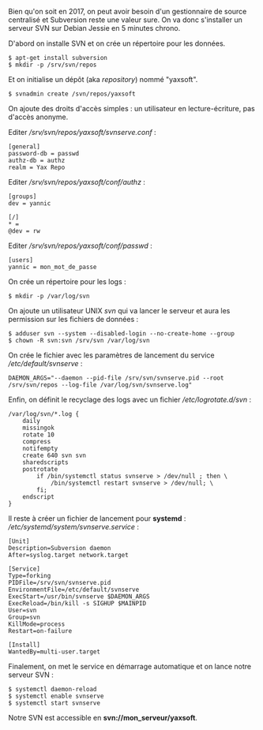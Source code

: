 <!-- title: Un serveur SVN en 5 minutes -->
<!-- category: Développement -->
<!-- tag: planet -->

Bien qu'on soit en 2017, on peut avoir besoin d'un gestionnaire de source
centralisé et Subversion reste une valeur sure.<!-- more --> On va donc s'installer un
serveur SVN sur Debian Jessie en 5 minutes chrono.

D'abord on installe SVN et on crée un répertoire pour les données.

    $ apt-get install subversion
    $ mkdir -p /srv/svn/repos

Et on initialise un dépôt (aka *repository*) nommé "yaxsoft".

    $ svnadmin create /svn/repos/yaxsoft

On ajoute des droits d'accès simples : un utilisateur en lecture-écriture, pas
d'accès anonyme.

Editer */srv/svn/repos/yaxsoft/svnserve.conf* :

    [general]
    password-db = passwd
    authz-db = authz
    realm = Yax Repo

Editer */srv/svn/repos/yaxsoft/conf/authz* :

    [groups]
    dev = yannic

    [/]
    * =
    @dev = rw

Editer */srv/svn/repos/yaxsoft/conf/passwd* :

    [users]
    yannic = mon_mot_de_passe

On crée un répertoire pour les logs :

    $ mkdir -p /var/log/svn

On ajoute un utilisateur UNIX *svn* qui va lancer le serveur et aura les
permission sur les fichiers de données :

    $ adduser svn --system --disabled-login --no-create-home --group
    $ chown -R svn:svn /srv/svn /var/log/svn

On crée le fichier avec les paramètres de lancement du service */etc/default/svnserve* :

    DAEMON_ARGS="--daemon --pid-file /srv/svn/svnserve.pid --root /srv/svn/repos --log-file /var/log/svn/svnserve.log"

Enfin, on définit le recyclage des logs avec un fichier */etc/logrotate.d/svn* :

    /var/log/svn/*.log {
        daily
        missingok
        rotate 10
        compress
        notifempty
        create 640 svn svn
        sharedscripts
        postrotate
            if /bin/systemctl status svnserve > /dev/null ; then \
                /bin/systemctl restart svnserve > /dev/null; \
            fi;
        endscript
    }

Il reste à créer un fichier de lancement pour **systemd** : */etc/systemd/system/svnserve.service* :

    [Unit]
    Description=Subversion daemon
    After=syslog.target network.target

    [Service]
    Type=forking
    PIDFile=/srv/svn/svnserve.pid
    EnvironmentFile=/etc/default/svnserve
    ExecStart=/usr/bin/svnserve $DAEMON_ARGS
    ExecReload=/bin/kill -s SIGHUP $MAINPID
    User=svn
    Group=svn
    KillMode=process
    Restart=on-failure

    [Install]
    WantedBy=multi-user.target

Finalement, on met le service en démarrage automatique et on lance notre serveur SVN :

    $ systemctl daemon-reload
    $ systemctl enable svnserve
    $ systemctl start svnserve

Notre SVN est accessible en **svn://mon_serveur/yaxsoft**.
